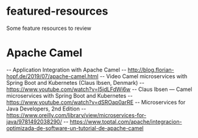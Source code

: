 # featured-resources
Some feature resources to review

# Apache Camel
-- Application Integration with Apache Camel
-- http://blog.florian-hopf.de/2019/07/apache-camel.html
-- Video Camel microservices with Spring Boot and Kubernetes (Claus Ibsen, Denmark)
-- https://www.youtube.com/watch?v=I5jdLFdWi6w
-- Claus Ibsen — Camel microservices with Spring Boot and Kubernetes
-- https://www.youtube.com/watch?v=dSROap0arRE
-- Microservices for Java Developers, 2nd Edition
-- https://www.oreilly.com/library/view/microservices-for-java/9781492038290/
-- https://www.toptal.com/apache/integracion-optimizada-de-software-un-tutorial-de-apache-camel


